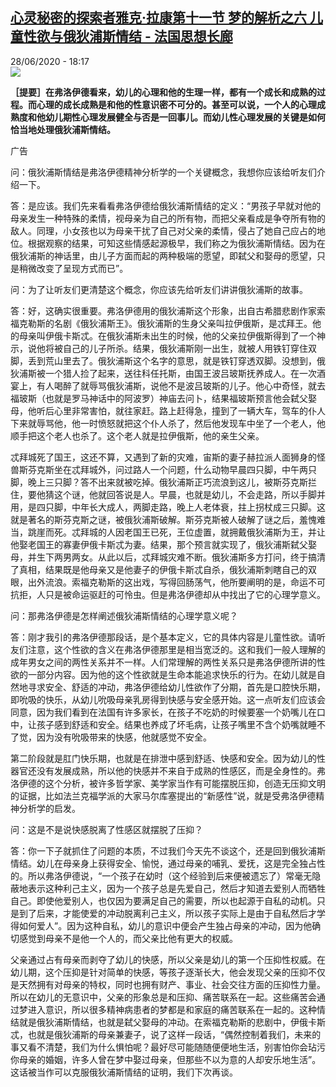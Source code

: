 <!--1593363435000-->
[心灵秘密的探索者雅克·拉康第十一节  梦的解析之六 儿童性欲与俄狄浦斯情结 - 法国思想长廊](http://www.rfi.fr//cn/contenu/20200628-%E5%BF%83%E7%81%B5%E7%A7%98%E5%AF%86%E7%9A%84%E6%8E%A2%E7%B4%A2%E8%80%85%E9%9B%85%E5%85%8B%C2%B7%E6%8B%89%E5%BA%B7%E7%AC%AC%E5%8D%81%E4%B8%80%E8%8A%82-%E6%A2%A6%E7%9A%84%E8%A7%A3%E6%9E%90%E4%B9%8B%E5%85%AD-%E5%84%BF%E7%AB%A5%E6%80%A7%E6%AC%B2%E4%B8%8E%E4%BF%84%E7%8B%84%E6%B5%A6%E6%96%AF%E6%83%85%E7%BB%93)
------

<div>28/06/2020 - 18:17</div><img src="https://s.rfi.fr/media/display/adbe5244-1574-11ea-9e00-005056a99247/w:310/p:16x9/Lacan_radiofrance.jpg"><p><strong>［提要］在弗洛伊德看来，幼儿的心理和他的生理一样，都有一个成长和成熟的过程。而心理的成长成熟是和他的性意识密不可分的。甚至可以说，一个人的心理成熟度和他幼儿期性心理发展健全与否是一回事儿。而幼儿性心理发展的关键是如何恰当地处理俄狄浦斯情结。</strong></p><div class="t-content__body u-clearfix"><div class="m-interstitial"><div class="m-interstitial__ad"><divclass="m-block-ad "data-tms-ad-type="box"data-tms-ad-status="idle"data-tms-ad-pos="1"><div class="m-block-ad__label">广告</div><div class="m-block-ad__content"></div></div></div></div><p>问：俄狄浦斯情结是弗洛伊德精神分析学的一个关键概念，我想你应该给听友们介绍一下。</p><p>答：是应该。我们先来看看弗洛伊德给俄狄浦斯情结的定义：“男孩子早就对他的母亲发生一种特殊的柔情，视母亲为自己的所有物，而把父亲看成是争夺所有物的敌人。同理，小女孩也以为母亲干扰了自己对父亲的柔情，侵占了她自己应占的地位。根据观察的结果，可知这些情感起源极早，我们称之为俄狄浦斯情结。因为在俄狄浦斯的神话里，由儿子方面而起的两种极端的愿望，即弑父和娶母的愿望，只是稍微改变了呈现方式而已”。</p><p>问：为了让听友们更清楚这个概念，你应该先给听友们讲讲俄狄浦斯的故事。</p><p>答：好，这确实很重要。弗洛伊德用的俄狄浦斯这个形象，出自古希腊悲剧作家索福克勒斯的名剧《俄狄浦斯王》。俄狄浦斯的生身父亲叫拉伊俄斯，是忒拜王。他的母亲叫伊俄卡斯忒。在俄狄浦斯未出生的时候，他的父亲拉伊俄斯得到了一个神示，说他将被自己的儿子所杀。结果，俄狄浦斯刚一出生，就被人用铁钉穿住双脚，丢到荒山里去了。俄狄浦斯这个名字的意思，就是铁钉穿透双脚。没想到，俄狄浦斯被一个猎人捡了起来，送往科任托斯，由国王波吕玻斯抚养成人。在一次酒宴上，有人喝醉了就辱骂俄狄浦斯，说他不是波吕玻斯的儿子。他心中奇怪，就去福玻斯（也就是罗马神话中的阿波罗）神庙去问卜，结果福玻斯预言他会弑父娶母，他听后心里非常害怕，就往家赶。路上赶得急，撞到了一辆大车，驾车的仆人下来就辱骂他，他一时愤怒就把这个仆人杀了，然后他发现车中坐了一个老人，他顺手把这个老人也杀了。这个老人就是拉伊俄斯，他的亲生父亲。</p><p>忒拜城死了国王，这还不算，又遇到了新的灾难，宙斯的妻子赫拉派人面狮身的怪兽斯芬克斯坐在忒拜城外，问过路人一个问题，什么动物早晨四只脚，中午两只脚，晚上三只脚？答不出来就被吃掉。俄狄浦斯正巧流浪到这儿，被斯芬克斯拦住，要他猜这个谜，他就回答说是人。早晨，也就是幼儿，不会走路，所以手脚并用，是四只脚，中年长大成人，两脚走路，晚上人老体衰，拄上拐杖成三只脚。这就是著名的斯芬克斯之谜，被俄狄浦斯破解。斯芬克斯被人破解了谜之后，羞愧难当，跳崖而死。忒拜城的人因老国王已死，王位虚置，就拥戴俄狄浦斯为王，并让他娶老国王的寡妻伊俄卡斯忒为妻。结果，那个预言就实现了，俄狄浦斯弑父娶母，并生下两男两女。从此以后，忒拜城灾难不断。俄狄浦斯多方打问，终于搞清了真相，结果既是他母亲又是他妻子的伊俄卡斯忒自杀，俄狄浦斯刺瞎自己的双眼，出外流浪。索福克勒斯的这出戏，写得回肠荡气，他所要阐明的是，命运不可抗拒，人只是被命运驱赶的可怜虫。但是弗洛伊德却从中找出了它的心理学意义。</p><p>问：那弗洛伊德是怎样阐述俄狄浦斯情结的心理学意义呢？</p><p>答：刚才我引的弗洛伊德那段话，是个基本定义，它的具体内容是儿童性欲。请听友们注意，这个性欲的含义在弗洛伊德那里是相当宽泛的。这和我们一般人理解的成年男女之间的两性关系并不一样。人们常理解的两性关系只是弗洛伊德所讲的性欲的一部分内容。因为他的这个性欲就是生命本能追求快乐的行为。在幼儿就是自然地寻求安全、舒适的冲动，弗洛伊德给幼儿性欲作了分期，首先是口腔快乐期，即吮吸的快乐，从幼儿吮吸母亲乳房得到快感与安全感开始。这一点听友们应该会同意，因为我们看到在法国有许多家长，在孩子不吃奶的时候要塞一个奶嘴儿在口中，让孩子感到舒适和安全。结果也养成了坏毛病，让孩子嘴里不含个奶嘴就睡不了觉，因为没有吮吸带来的快感，他就感觉不安全。</p><p>第二阶段就是肛门快乐期，也就是在排泄中感到舒适、快感和安全。因为幼儿的性器官还没有发展成熟，所以他的快感并不来自于成熟的性感区，而是全身性的。弗洛伊德的这个分析，被许多哲学家、美学家当作有可能摆脱压抑，创造无压抑文明的证据，比如法兰克福学派的大家马尔库塞提出的“新感性”说，就是受弗洛伊德精神分析学的启发。</p><p>问：这是不是说快感脱离了性感区就摆脱了压抑？</p><p>答：你一下子就抓住了问题的本质，不过我们今天先不谈这个，还是回到俄狄浦斯情结。幼儿在母亲身上获得安全、愉悦，通过母亲的哺乳、爱抚，这是完全独占性的。所以弗洛伊德说，“一个孩子在幼时（这个经验到后来便被遗忘了）常毫无隐蔽地表示这种利己主义，因为一个孩子总是先爱自己，然后才知道去爱别人而牺牲自己。即使他爱别人，也仅因为要满足自己的需要，所以也起源于自私的动机。只是到了后来，才能使爱的冲动脱离利己主义，所以孩子实际上是由于自私然后才学得如何爱人”。因为这种自私，幼儿的意识中便会产生独占母亲的冲动，因为他确切感觉到母亲不是他一个人的，而父亲比他有更大的权威。</p><p>父亲通过占有母亲而剥夺了幼儿的快感，所以父亲是幼儿的第一个压抑性权威。在幼儿期，这个压抑是针对简单的快感，等孩子逐渐长大，他会发现父亲的压抑不仅是天然拥有对母亲的特权，同时也拥有财产、事业、社会交往方面的压抑性力量。所以在幼儿的无意识中，父亲的形象总是和压抑、痛苦联系在一起。这些痛苦会通过梦进入意识，所以很多精神病患者的梦都是和家庭的痛苦联系在一起的。这种情结就是俄狄浦斯情结，也就是弑父娶母的冲动。在索福克勒斯的悲剧中，伊俄卡斯忒，也就是俄狄浦斯的母亲兼妻子，说了这样一段话，“偶然控制着我们，未来的事又看不清楚，我们为什么惧怕呢？最好尽可能随随便便地生活，别害怕你会玷污你母亲的婚姻，许多人曾在梦中娶过母亲，但那些不以为意的人却安乐地生活”。这话被当作可以克服俄狄浦斯情结的证明，我们下次再谈。</p><p> </p><div class="o-self-promo o-self-promo--nl o-self-promo--hidden" data-selfpromo-newsletter></div><div class="o-self-promo o-self-promo--app o-self-promo--hidden" data-selfpromo-app></div></div>
